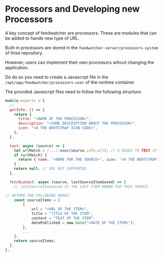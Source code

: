 # Processors and Developing new Processors

A key concept of feedwatcher are processors. These are modules that can be added to hande new type of URL.

Built-in processors are stored in the `feedwatcher-server/processors-system` of thise repository.

However, users can implement their own processors wihout changing the application.

Do do so you need to create a Javascript file in the `/opt/app/feedwatcher/processors-user` of the runtime container

The provided Javascript files need to follow the following structure:

```javascript
module.exports = {
  //
  getInfo: () => {
    return {
      title: "<NAME OF THE PROCESSOR>",
      description: "<SOME DESCRIPTION ABOUT THE PROCESSOR>",
      icon: "<A THE BOOTSTRAP ICON CODE>",
    };
  },

  test: async (source) => {
    let urlMatch = /.../.exec(source.info.url); // A REGEX TO TEST IF THE URL IS SUPPORTED
    if (urlMatch) {
      return { name: "<NAME FOR THE SOURCE>", icon: "<A THE BOOTSTRAP ICON CODE>" };
    }
    return null; // URL NOT SUPPORTED
  },

  fetchLatest: async (source, lastSourceItemSaved) => {
    // lastSourceItemSaved IS THE LAST ITEM KNOWN FOR THIS SOURCE

// RETURN THE FOLLOWING ARRAY:
    const sourceItems = [
        {
            url = "<URL OF THE ITEM>",
            title = "TITLE OF THE ITEM",
            content = "TEXT OF THE ITEM",
            datePublished = new Date("<DATE OF THE ITEM>");
        },
        ...
    ];
    return sourceItems;
  },
};
```
